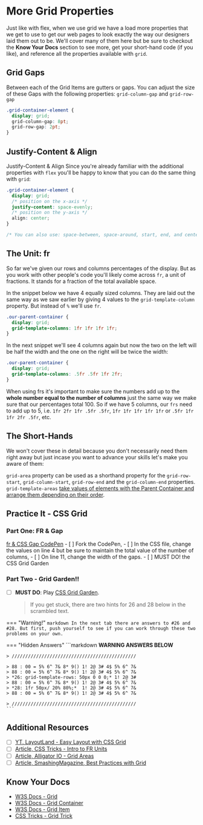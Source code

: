 # More Grid Properties

Just like with flex, when we use grid we have a load more properties that we get to use to get our web pages to look exactly the way our designers laid them out to be. We'll cover many of them here but be sure to checkout the **Know Your Docs** section to see more, get your short-hand code (if you like), and reference all the properties available with `grid`.

## Grid Gaps

Between each of the Grid Items are gutters or gaps. You can adjust the size of these Gaps with the following properties: `grid-column-gap` and `grid-row-gap`

```css
.grid-container-element {
  display: grid;
  grid-column-gap: 8pt;
  grid-row-gap: 2pt;
}
```

## Justify-Content & Align

Justify-Content & Align
Since you're already familiar with the additional properties with `flex` you'll be happy to know that you can do the same thing with `grid`:

```css
.grid-container-element {
  display: grid;
  /* position on the x-axis */
  justify-content: space-evenly;
  /* position on the y-axis */
  align: center;
}

/* You can also use: space-between, space-around, start, end, and center */
```

## The Unit: fr

So far we've given our rows and columns percentages of the display. But as you work with other people's code you'll likely come across `fr`, a unit of fractions. It stands for a fraction of the total available space.

In the snippet below we have 4 equally sized columns. They are laid out the same way as we saw earlier by giving 4 values to the `grid-template-column` property. But instead of `%` we'll use `fr`.

```css
.our-parent-container {
  display: grid;
  grid-template-columns: 1fr 1fr 1fr 1fr;
}
```

In the next snippet we'll see 4 columns again but now the two on the left will be half the width and the one on the right will be twice the width:

```css
.our-parent-container {
  display: grid;
  grid-template-columns: .5fr .5fr 1fr 2fr;
}
```

When using frs it's important to make sure the numbers add up to the **whole number equal to the number of columns** just the same way we make sure that our percentages total 100. So if we have 5 columns, our `frs` need to add up to 5, i.e. `1fr 2fr 1fr .5fr .5fr`, `1fr 1fr 1fr 1fr 1fr` or `.5fr 1fr 1fr 2fr .5fr`, etc.

## The Short-Hands

We won't cover these in detail because you don't necessarily need them right away but just incase you want to advance your skills let's make you aware of them:

`grid-area` property can be used as a shorthand property for the `grid-row-start`, `grid-column-start`, `grid-row-end` and the `grid-column-end` properties.
`grid-template-areas` [take values of elements with the Parent Container and arrange them depending on their order](https://www.w3schools.com/cssref/pr_grid-template-areas.asp).

## Practice It - CSS Grid

### Part One: FR & Gap

[fr & CSS Gap CodePen](https://codepen.io/austincoding/pen/OzZQoY/)
    - [ ] Fork the CodePen,
    - [ ] In the CSS file, change the values on line 4 but be sure to maintain the total value of the number of columns,
    - [ ] On line 11, change the width of the gaps.
    - [ ] MUST DO! the CSS Grid Garden

### Part Two - Grid Garden!!

- [ ] **MUST DO**: Play [CSS Grid Garden](http://cssgridgarden.com/).

  > If you get stuck, there are two hints for 26 and 28 below in the scrambled text.

=== "Warning!"
    ```markdown
    In the next tab there are answers to #26 and #28.
    But first, push yourself to see if you can work through these two problems on your own.
    ```

=== "Hidden Answers"
    ```markdown
      **WARNING ANSWERS BELOW**

    > //////////////////////////////////////////////

    > 88 : 00 = 5% 6^ 7& 8* 9() 1! 2@ 3# 4$ 5% 6^ 7&
    > 88 : 00 = 5% 6^ 7& 8* 9() 1! 2@ 3# 4$ 5% 6^ 7&
    > *26: grid-template-rows: 50px 0 0 0;* 1! 2@ 3#
    > 88 : 00 = 5% 6^ 7& 8* 9() 1! 2@ 3# 4$ 5% 6^ 7&
    > *28: 1fr 50px/ 20% 80%;*  1! 2@ 3# 4$ 5% 6^ 7&
    > 88 : 00 = 5% 6^ 7& 8* 9() 1! 2@ 3# 4$ 5% 6^ 7&

    > //////////////////////////////////////////////
    ```

## Additional Resources

- [ ] [YT, LayoutLand - Easy Layout with CSS Grid](https://www.youtube.com/embed/tFKrK4eAiUQ)
- [ ] [Article, CSS Tricks - Intro to FR Units](https://css-tricks.com/introduction-fr-css-unit/)
- [ ] [Article, Alligator IO - Grid Areas](https://alligator.io/css/css-grid-layout-grid-areas/)
- [ ] [Article, SmashingMagazine, Best Practices with Grid](https://www.smashingmagazine.com/2018/04/best-practices-grid-layout/)

## Know Your Docs

* [W3S Docs - Grid](https://www.w3schools.com/css/css_grid.asp)
* [W3S Docs - Grid Container](https://www.w3schools.com/css/css_grid_container.asp)
* [W3S Docs - Grid Item](https://www.w3schools.com/css/css_grid_item.asp)
* [CSS Tricks - Grid Trick](https://css-tricks.com/snippets/css/complete-guide-grid/)
